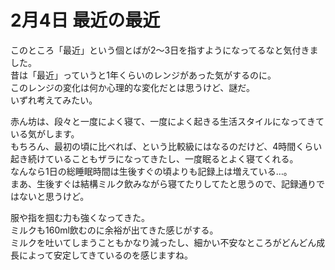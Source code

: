 # 2月4日 最近の最近

このところ「最近」という個とばが2〜3日を指すようになってるなと気付きました。  
昔は「最近」っていうと1年くらいのレンジがあった気がするのに。  
このレンジの変化は何か心理的な変化だとは思うけど、謎だ。  
いずれ考えてみたい。

赤ん坊は、段々と一度によく寝て、一度によく起きる生活スタイルになってきている気がします。  
もちろん、最初の頃に比べれば、という比較級にはなるのだけど、4時間くらい起き続けていることもザラになってきたし、一度眠るとよく寝てくれる。  
なんなら1日の総睡眠時間は生後すぐの頃よりも記録上は増えている…。  
まあ、生後すぐは結構ミルク飲みながら寝てたりしてたと思うので、記録通りではないと思うけど。

服や指を掴む力も強くなってきた。  
ミルクも160ml飲むのに余裕が出てきた感じがする。  
ミルクを吐いてしまうこともかなり減ったし、細かい不安なところがどんどん成長によって安定してきているのを感じますね。
